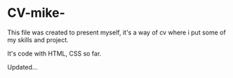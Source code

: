 # CV-mike-
This file was created to present myself, it's a way of cv where i put some of my skills and project. 

It's code with HTML, CSS so far. 

Updated...
